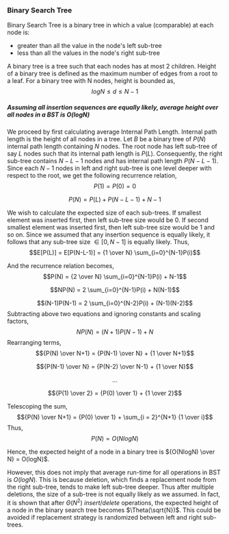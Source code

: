 ### Binary Search Tree
Binary Search Tree is a binary tree in which a value (comparable) at each node is:
* greater than all the value in the node's left sub-tree
* less than all the values in the node's right sub-tree

A binary tree is a tree such that each nodes has at most 2 children. Height of a binary tree is defined as the maximum number of edges from a root to a leaf. For a binary tree with N nodes, height is bounded as,
$$logN \leq d \leq N-1$$

##### Assuming all insertion sequences are equally likely, average height over all nodes in a BST is $O(logN)$
We proceed by first calculating average Internal Path Length. Internal path length is the height of all nodes in a tree. Let $B$ be a binary tree of $P(N)$ internal path length containing $N$ nodes. The root node has left sub-tree of say $L$ nodes such that its internal path length is $P(L)$. Consequently, the right sub-tree contains $N-L-1$ nodes and has internal path length $P(N-L-1)$. Since each $N-1$ nodes in left and right sub-tree is one level deeper with respect to the root, we get the following recurrence relation,
$$P(1) = P(0) = 0$$

$$P(N) = P(L) + P(N-L-1) + N-1$$

We wish to calculate the expected size of each sub-trees. If smallest element was inserted first, then left sub-tree size would be 0. If second smallest element was inserted first, then left sub-tree size would be 1 and so on. Since we assumed that any insertion sequence is equally likely, it follows that any sub-tree size $\in [0, N-1]$ is equally likely. Thus,
$$E[P(L)] = E[P(N-L-1)] = {1 \over N} \sum_{i=0}^{N-1}P(i)$$

And the recurrence relation becomes,
$$P(N) = {2 \over N} \sum_{i=0}^{N-1}P(i) + N-1$$

$$NP(N) = 2 \sum_{i=0}^{N-1}P(i) + N(N-1)$$

$$(N-1)P(N-1) = 2 \sum_{i=0}^{N-2}P(i) + (N-1)(N-2)$$
Subtracting above two equations and ignoring constants and scaling factors,
$$NP(N) = (N+1)P(N-1) + N$$
Rearranging terms,
$${P(N) \over N+1} = {P(N-1) \over N} + {1 \over N+1}$$

$${P(N-1) \over N} = {P(N-2) \over N-1} + {1 \over N}$$

$$...$$

$${P(1) \over 2} = {P(0) \over 1} + {1 \over 2}$$

Telescoping the sum,
$${P(N) \over N+1} = {P(0) \over 1} + \sum_{i = 2}^{N+1} {1 \over i}$$
Thus,
$$P(N) = O(NlogN)$$

Hence, the expected height of a node in a binary tree is ${O(NlogN) \over N} = O(logN)$.

However, this does not imply that average run-time for all operations in BST is $O(logN)$. This is because deletion, which finds a replacement node from the right sub-tree, tends to make left sub-tree deeper. Thus after multiple deletions, the size of a sub-tree is not equally likely as we assumed. In fact, it is shown that after $\Theta(N^2)$ $insert / delete$ operations, the expected height of a node in the binary search tree becomes $\Theta(\sqrt{N})$. This could be avoided if replacement strategy is randomized between left and right sub-trees.
